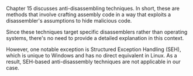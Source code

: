 Chapter 15 discusses anti-disassembling techniques. In short, these are methods that involve crafting assembly code in a way that exploits a disassembler's assumptions to hide malicious code.

Since these techniques target specific disassemblers rather than operating systems, there's no need to provide a detailed explanation in this context.

However, one notable exception is Structured Exception Handling (SEH), which is unique to Windows and has no direct equivalent in Linux. As a result, SEH-based anti-disassembly techniques are not applicable in our case.

